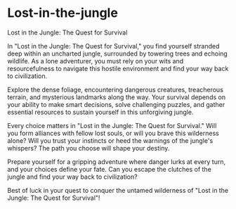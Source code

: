 # Lost-in-the-jungle
Lost in the Jungle: The Quest for Survival

In "Lost in the Jungle: The Quest for Survival," you find yourself stranded deep within an uncharted jungle, surrounded by towering trees and echoing wildlife. As a lone adventurer, you must rely on your wits and resourcefulness to navigate this hostile environment and find your way back to civilization.

Explore the dense foliage, encountering dangerous creatures, treacherous terrain, and mysterious landmarks along the way. Your survival depends on your ability to make smart decisions, solve challenging puzzles, and gather essential resources to sustain yourself in this unforgiving jungle.

Every choice matters in "Lost in the Jungle: The Quest for Survival." Will you form alliances with fellow lost souls, or will you brave this wilderness alone? Will you trust your instincts or heed the warnings of the jungle's whispers? The path you choose will shape your destiny.

Prepare yourself for a gripping adventure where danger lurks at every turn, and your choices define your fate. Can you escape the clutches of the jungle and find your way back to civilization?

Best of luck in your quest to conquer the untamed wilderness of "Lost in the Jungle: The Quest for Survival"!
